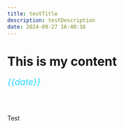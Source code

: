 ```yaml
---
title: testTitle
description: testDescription
date: 2024-09-27 16:40:16
---
```


# This is my content
<span style="color: #26d7fe; font-size: 1.25rem; font-style: italic;">{{date}}</span>

<br> <br>

Test